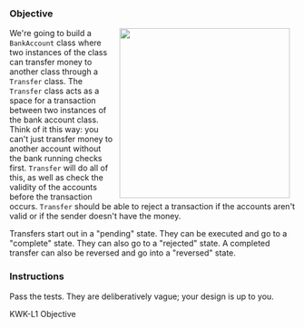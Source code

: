### Objective

<img src="https://after-school-assets.s3.amazonaws.com/jerry-mcguire.gif" width="300px" align="right" hspace="10">

We're going to build a `BankAccount` class where two instances of the class can
transfer money to another class through a `Transfer` class. The `Transfer` class
acts as a space for a transaction between two instances of the bank account
class. Think of it this way: you can't just transfer money to another account
without the bank running checks first. `Transfer` will do all of this, as well
as check the validity of the accounts before the transaction occurs. `Transfer`
should be able to reject a transaction if the accounts aren't valid or if the
sender doesn't have the money.

Transfers start out in a "pending" state. They can be executed and go to a
"complete" state. They can also go to a "rejected" state. A completed transfer
can also be reversed and go into a "reversed" state.

### Instructions

Pass the tests. They are deliberatively vague; your design is up to you.

<p data-visibility='hidden'>KWK-L1 Objective</p>
